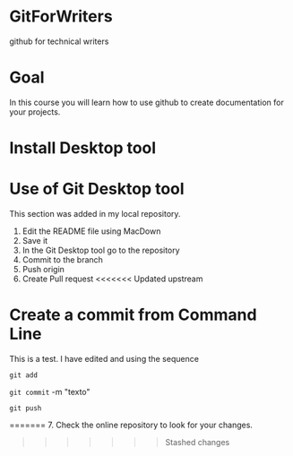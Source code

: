 # GitForWriters
github for technical writers

# Goal
In this course you will learn how to use github to create documentation for your projects. 

# Install Desktop tool

# Use of Git Desktop tool 

This section was added in my local repository.

1. Edit the README file using MacDown
2. Save it
3. In the Git Desktop tool go to the repository
4. Commit to the branch 
5. Push origin
6. Create Pull request 
<<<<<<< Updated upstream

# Create a commit from Command Line 


This is a test. I have edited and using the sequence 

`git add`

`git commit` -m "texto"

`git push`


=======
7. Check the online repository to look for your changes. 
>>>>>>> Stashed changes

